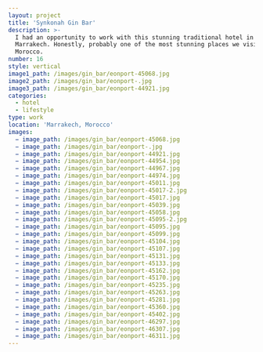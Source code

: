 ```yaml
---
layout: project
title: 'Synkonah Gin Bar'
description: >-
  I had an opportunity to work with this stunning traditional hotel in
  Marrakech. Honestly, probably one of the most stunning places we visited in
  Morocco.
number: 16
style: vertical
image1_path: /images/gin_bar/eonport-45068.jpg
image2_path: /images/gin_bar/eonport-.jpg
image3_path: /images/gin_bar/eonport-44921.jpg
categories:
  - hotel
  - lifestyle
type: work
location: 'Marrakech, Morocco'
images:
  − image_path: /images/gin_bar/eonport-45068.jpg
  − image_path: /images/gin_bar/eonport-.jpg
  − image_path: /images/gin_bar/eonport-44921.jpg
  − image_path: /images/gin_bar/eonport-44954.jpg
  − image_path: /images/gin_bar/eonport-44967.jpg
  − image_path: /images/gin_bar/eonport-44974.jpg
  − image_path: /images/gin_bar/eonport-45011.jpg
  − image_path: /images/gin_bar/eonport-45017-2.jpg
  − image_path: /images/gin_bar/eonport-45017.jpg
  − image_path: /images/gin_bar/eonport-45039.jpg
  − image_path: /images/gin_bar/eonport-45058.jpg
  − image_path: /images/gin_bar/eonport-45095-2.jpg
  − image_path: /images/gin_bar/eonport-45095.jpg
  − image_path: /images/gin_bar/eonport-45099.jpg
  − image_path: /images/gin_bar/eonport-45104.jpg
  − image_path: /images/gin_bar/eonport-45107.jpg
  − image_path: /images/gin_bar/eonport-45131.jpg
  − image_path: /images/gin_bar/eonport-45133.jpg
  − image_path: /images/gin_bar/eonport-45162.jpg
  − image_path: /images/gin_bar/eonport-45170.jpg
  − image_path: /images/gin_bar/eonport-45235.jpg
  − image_path: /images/gin_bar/eonport-45263.jpg
  − image_path: /images/gin_bar/eonport-45281.jpg
  − image_path: /images/gin_bar/eonport-45360.jpg
  − image_path: /images/gin_bar/eonport-45402.jpg
  − image_path: /images/gin_bar/eonport-46297.jpg
  − image_path: /images/gin_bar/eonport-46307.jpg
  − image_path: /images/gin_bar/eonport-46311.jpg
---
```

